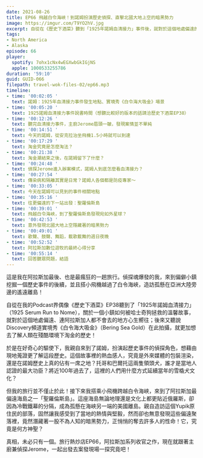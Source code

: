 ```yaml
---
date: 2021-08-26
title: EP66 飛越白令海峽！到諾姆扮演歷史偵探、直擊北國大地上空的暗黑勢力
image: https://imgur.com/T9YO2hV.jpg
excerpt: 自從在《歷史下酒菜》聽到「1925年諾姆血清接力」事件後，就對於這個地處偏遠的小鎮心生嚮往，於是在好奇心的驅使下，我親自來到了諾姆，扮演起歷史事件的偵探角色；後來更搭小飛機越過了白令海峽，造訪孤懸在亞洲大陸旁邊的遙遠離島，意外發現當地隱藏的暗黑勢力！真相，未必只有一個，跟著我一起案發現場一探究竟吧！
tags:
- North America
- Alaska
episode: 66
player:
  spotify: 7ohx1cNx4wEGXwbGkIGjNS
  apple: 1000533255786
duration: '59:10'
guid: GUID-066
filepath: travel-wok-files-02/ep66.mp3
timeline:
- time: '00:02:05 '
  text: 諾姆：1925年血清接力事件發生地點、實境秀《白令海大吸金》場景
- time: '00:05:20 '
  text: 1925諾姆血清接力事件說書時間（想聽比較好的版本的話請洽歷史下酒菜EP38）
- time: '00:12:26 '
  text: 聽完血清接力事件，主廚Jerome眉頭一皺，發現案情並不單純
- time: '00:14:51 '
  text: 今天的諾姆，從安克拉治坐飛機1.5小時就可以到達
- time: '00:17:29 '
  text: 淘金究竟是怎麼淘法？
- time: '00:21:38 '
  text: 淘金潮結束之後，在諾姆留下了什麼？
- time: '00:24:48 '
  text: 偵探Jerome進入辦案模式，諾姆人到底怎麼看血清接力？
- time: '00:27:54 '
  text: 傳染病和隔離其實是日常？諾姆人各個都是防疫專家～
- time: '00:33:05 '
  text: 今天在諾姆可以見到的事件相關地點
- time: '00:35:16 '
  text: 往更偏遠的下一站出發：聖羅倫斯島
- time: '00:39:01 '
  text: 飛越白令海峽，到了聖羅倫斯島發現宛如外星球？
- time: '00:42:53 '
  text: 意外發現北國大地上空隱藏著的暗黑勢力
- time: '00:49:01 '
  text: 歌聲、鼓聲、舞蹈，載歌載舞的週日夜晚
- time: '00:52:52 '
  text: 阿拉斯加數位遊牧的最終心得分享
- time: '00:55:14 '
  text: 回答聽眾問題，結語
---
```


這是我在阿拉斯加最後、也是最瘋狂的一趟旅行。偵探魂爆發的我，來到偏僻小鎮挖掘一個歷史事件的後續，並且搭小飛機越過了白令海峽，造訪孤懸在亞洲大陸旁邊的遙遠離島！

自從在我的Podcast界偶像《歷史下酒菜》EP38聽到了「1925年諾姆血清接力」（1925 Serum Run to Nome），關於一個小鎮如何被哈士奇狗拯救的溫馨故事，就對於這個地處偏遠、連阿拉斯加人都不會去的地方心生嚮往；後來又聽說Discovery頻道實境秀《白令海大吸金》（Bering Sea Gold）在此拍攝，就更加想去了解人類在殘酷環境下淘金的歷史！

於是在好奇心的驅使下，我親自來到了諾姆，扮演起歷史事件的偵探角色，想藉由現地蒐證更了解這段歷史。這個故事裡的熱血感人，究竟是外來媒體的包裝渲染，還是在諾姆歷史上真的佔有一席之地？托哥和巴爾托這兩隻領頭犬，誰才是當地人認證的最大功臣？將近100年過去了，這裡的人們用什麼方式延續當年的雪橇犬文化？

但我的旅行並不僅止於此！接下來我搭乘小飛機跨越白令海峽，來到了阿拉斯加最偏遠海島之一「聖羅倫斯島」。這座海島無論地理還是文化上都更貼近俄羅斯，卻因為冷戰鐵幕的分隔，成為孤懸在海峽另一端的美國離島。親自造訪這個Yupik原住民的部落，固然讓我感受到了當地的熱情與堅毅，然而卻也無意發現這些偏遠聚落裡，竟然潛藏著一股不為人知的暗黑勢力，正悄悄的奪去許多人的性命！它，究竟是何方神聖？

真相，未必只有一個。旅行熱炒店EP66，阿拉斯加系列收官之作，現在就跟著主廚兼偵探Jerome，一起出發去案發現場一探究竟吧！

